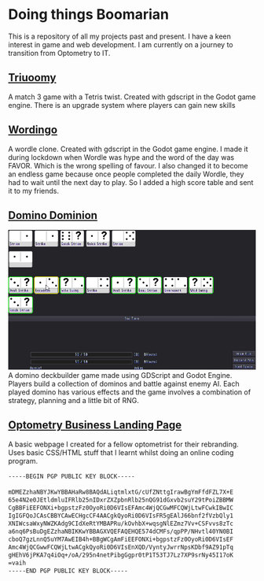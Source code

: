 # Doing things Boomarian
This is a repository of all my projects past and present. I have a keen interest in game and web development. I am currently on a journey to transition from Optometry to IT.

## [Triuoomy](https://boomyville.itch.io/triuoomy)
A match 3 game with a Tetris twist. Created with gdscript in the Godot game engine. There is an upgrade system where players can gain new skills

## [Wordingo](https://boomyville.itch.io/wordingo)
A wordle clone. Created with gdscript in the Godot game engine. I made it during lockdown when Wordle was hype and the word of the day was FAVOR. Which is the wrong spelling of favour. I also changed it to become an endless game because once people completed the daily Wordle, they had to wait until the next day to play. So I added a high score table and sent it to my friends. 

## [Domino Dominion](https://github.com/boomyville/domino-dominion/)
![Demo](https://github.com/boomyville/domino-dominion/blob/main/screenRecordings/CurrentBuild.gif?raw=true)
A domino deckbuilder game made using GDScript and Godot Engine. Players build a collection of dominos and battle against enemy AI. Each played domino has various effects and the game involves a combination of strategy, planning and a little bit of RNG.

## [Optometry Business Landing Page](http://cwel.com.au)
A basic webpage I created for a fellow optometrist for their rebranding. Uses basic CSS/HTML stuff that I learnt whilst doing an online coding program. 

```
-----BEGIN PGP PUBLIC KEY BLOCK-----

mDMEZzhaNBYJKwYBBAHaRw8BAQdALiqtmlxtG/cUfZNttgIrawBgYmFfdFZL7X+E
65e4N2e0JEtldmluIFRlb25nIDxrZXZpbnRlb25nQG91dGxvb2suY29tPoiZBBMW
CgBBFiEEFONXi+bgpstzFz0OyoRi0D6VIsEFAmc4WjQCGwMFCQWjLtwFCwkIBwIC
IgIGFQoJCAsCBBYCAwECHgcCF4AACgkQyoRi0D6VIsFR5gEAlJ66bnf2fVzbQly1
XNIWcsaWxyNWZKAdg9CIdXeRtYMBAPRu/kOvhbX+wqsgNlEZmz7Vv+CSFvvs8zTc
a6nq6PsBuDgEZzhaNBIKKwYBBAGXVQEFAQEHQE574dCMFs/qpPP/NHvtl40YN0BI
cboQ7gzLnnQ5uYM7AwEIB4h+BBgWCgAmFiEEFONXi+bgpstzFz0OyoRi0D6VIsEF
Amc4WjQCGwwFCQWjLtwACgkQyoRi0D6VIsEnXQD/VyntyJwrrNpsKDbf9AZ91pTq
gHEhV6jPKA7q4iOq+/oA/295n4netPibgGgpr0tP1T53TJ7Lz7XP9srNy45I17oK
=vaih
-----END PGP PUBLIC KEY BLOCK-----

```
